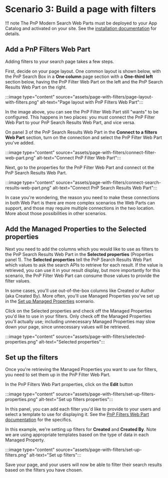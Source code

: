 
# Scenario 3: Build a page with filters

!!! note
    The PnP Modern Search Web Parts must be deployed to your App Catalog and activated on your site. See the [installation documentation](../installation.md) for details.

## Add a PnP Filters Web Part

Adding filters to your search page takes a few steps.

First, decide on your page layout. One common layout is shown below, with the PnP Search Box in a **One column** page section with a **One-third left** section below, having the PnP Filter Web Part on the left and the PnP Search Results Web Part on the right.

:::image type="content" source="assets/page-with-filters/page-layout-with-filters.png" alt-text="Page layout with PnP Filters Web Part":::

In the image above, you can see the PnP Filter Web Part still "wants" to be configured. This happens in two places: you must connect the PnP Filter Web Part to your PnP Search Results Web Part, and vice versa.

On panel 3 of the PnP Search Results Web Part in the **Connect to a filters Web Part** section, turn on the connection and select the PnP Filter Web Part you've added.

:::image type="content" source="assets/page-with-filters/connect-filter-web-part.png" alt-text="Connect PnP Filter Web Part":::

Next, go to the properties for the PnP Filter Web Part and connect ot the PnP Search Results Web Part.

:::image type="content" source="assets/page-with-filters/connect-search-results-web-part.png" alt-text="Connect PnP Search Results Web Part":::

In case you're wondering, the reason you need to make these connections in both Web Part is there are more complex scenarios the Web Parts can support, and those may require multiple connections in the two location. More about those possibilities in other scenarios.

## Add the Managed Properties to the Selected properties

Next you need to add the columns which you would like to use as filters to the PnP Search Results Web Part in the **Selected properties** (Properties panel 1). The **Selected properties** tell the PnP Search Results Web Part which values to ask the search APIs to retrieve for each result. If the value is retrieved, you can use it in your result display, but more importantly for this scenario, the PnP Filter Web Part can consume those values to provide the filter values.

In some cases, you'll use out-of-the-box columns like Created or Author (aka Created By). More often, you'll use Managed Properties you've set up in the [Set up Managed Properties](set-up-managed-properties.md) scenario.

Click on the Selected properties and check off the Managed Properties you'd like to use in your filters. Only check off the Managed Properties you'll actually use; including unnecessary Managed Properties may slow down your page, since unnecessary values will be retrieved.

:::image type="content" source="assets/page-with-filters/selected-properties.png" alt-text="Selected properties":::

## Set up the filters

Once you're retrieving the Managed Properties you want to use for filters, you need to set them up in the PnP Filter Web Part.

In the PnP Filters Web Part properties, click on the **Edit** button

:::image type="content" source="assets/page-with-filters/set-up-filters-properties.png" alt-text="Set up filters properties":::

In this panel, you can add each filter you'd like to provide to your users and select a template to use for displaying it. See the [PnP Filters Web Part documentation](../usage/search-filters\index.md) for the specifics.

In this example, we're setting up filters for **Created** and **Created By**. Note we are using appropriate templates based on the type of data in each Managed Property.

:::image type="content" source="assets/page-with-filters/set-up-filters.png" alt-text="Set up filters":::

Save your page, and your users will now be able to filter their search results based on the filters you have chosen.
